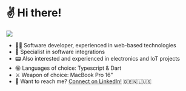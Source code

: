 # ✌️ Hi there!
![](https://media.giphy.com/media/8Iv5lqKwKsZ2g/giphy.gif)

- 🧑‍💻 Software developer, experienced in web-based technologies
- 🔗 Specialist in software integrations
- 📟 Also interested and experienced in electronics and IoT projects
- ㊙️ Languages of choice: Typescript & Dart
- ⚔️ Weapon of choice: MacBook Pro 16"
- 🚀 Want to reach me? [Connect on LinkedIn!](https://www.linkedin.com/in/jonasweidner/) 🇩🇪🇳🇱🇺🇸
